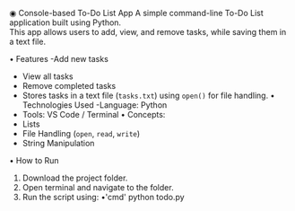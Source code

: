 ◉ Console-based To-Do List App
 A simple command-line To-Do List application built using Python.  
This app allows users to add, view, and remove tasks, while saving them in a text file.

• Features
  -Add new tasks
  - View all tasks
  - Remove completed tasks
  - Stores tasks in a text file (`tasks.txt`) using `open()` for file handling.
• Technologies Used
  -Language: Python
  - Tools: VS Code / Terminal
• Concepts: 
  - Lists
  - File Handling (`open`, `read`, `write`)
  - String Manipulation

• How to Run

1. Download the project folder.
2. Open terminal and navigate to the folder.
3. Run the script using:
•'cmd'
python todo.py

